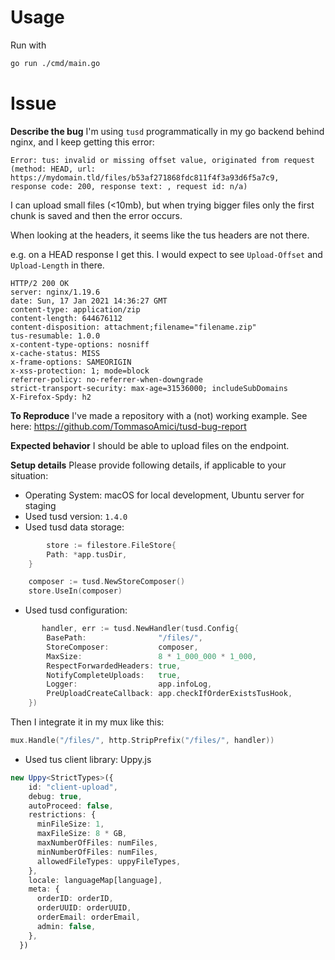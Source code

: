 # Usage

Run with

```bash
go run ./cmd/main.go
```

# Issue

**Describe the bug**
I'm using `tusd` programmatically in my go backend behind nginx, and I keep getting this error:

```
Error: tus: invalid or missing offset value, originated from request
(method: HEAD, url: https://mydomain.tld/files/b53af271868fdc811f4f3a93d6f5a7c9,
response code: 200, response text: , request id: n/a)
```

I can upload small files (<10mb), but when trying bigger files only the first chunk is saved and then the error occurs.

When looking at the headers, it seems like the tus headers are not there.

e.g. on a HEAD response I get this. I would expect to see `Upload-Offset` and `Upload-Length` in there.

```http
HTTP/2 200 OK
server: nginx/1.19.6
date: Sun, 17 Jan 2021 14:36:27 GMT
content-type: application/zip
content-length: 644676112
content-disposition: attachment;filename="filename.zip"
tus-resumable: 1.0.0
x-content-type-options: nosniff
x-cache-status: MISS
x-frame-options: SAMEORIGIN
x-xss-protection: 1; mode=block
referrer-policy: no-referrer-when-downgrade
strict-transport-security: max-age=31536000; includeSubDomains
X-Firefox-Spdy: h2
```

**To Reproduce**
I've made a repository with a (not) working example. See here: https://github.com/TommasoAmici/tusd-bug-report

**Expected behavior**
I should be able to upload files on the endpoint.

**Setup details**
Please provide following details, if applicable to your situation:
- Operating System: macOS for local development, Ubuntu server for staging
- Used tusd version: `1.4.0`
- Used tusd data storage:
```go
        store := filestore.FileStore{
		Path: *app.tusDir,
	}

	composer := tusd.NewStoreComposer()
	store.UseIn(composer)
```
- Used tusd configuration: 
```go
       handler, err := tusd.NewHandler(tusd.Config{
		BasePath:                "/files/",
		StoreComposer:           composer,
		MaxSize:                 8 * 1_000_000 * 1_000,
		RespectForwardedHeaders: true,
		NotifyCompleteUploads:   true,
		Logger:                  app.infoLog,
		PreUploadCreateCallback: app.checkIfOrderExistsTusHook,
	})
```
Then I integrate it in my mux like this:
```go
mux.Handle("/files/", http.StripPrefix("/files/", handler))
```
- Used tus client library: Uppy.js
```ts
new Uppy<StrictTypes>({
    id: "client-upload",
    debug: true,
    autoProceed: false,
    restrictions: {
      minFileSize: 1,
      maxFileSize: 8 * GB,
      maxNumberOfFiles: numFiles,
      minNumberOfFiles: numFiles,
      allowedFileTypes: uppyFileTypes,
    },
    locale: languageMap[language],
    meta: {
      orderID: orderID,
      orderUUID: orderUUID,
      orderEmail: orderEmail,
      admin: false,
    },
  })
```
